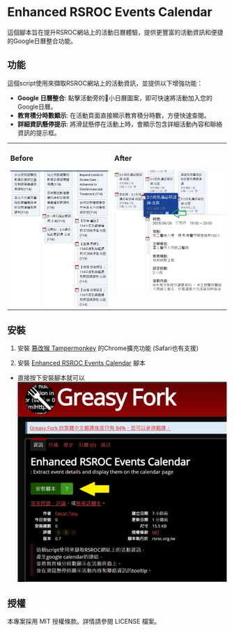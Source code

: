 # Enhanced RSROC Events Calendar

這個腳本旨在提升RSROC網站上的活動日曆體驗，提供更豐富的活動資訊和便捷的Google日曆整合功能。

## 功能

這個script使用來擷取RSROC網站上的活動資訊，並提供以下增強功能：
 - **Google 日曆整合**: 點擊活動旁的📅小日曆圖案，即可快速將活動加入您的Google日曆。
 - **教育積分時數顯示**: 在活動頁面直接顯示教育積分時數，方便快速查閱。
 - **詳細資訊懸停提示**: 將滑鼠懸停在活動上時，會顯示包含詳細活動內容和聯絡資訊的提示框。

<table>
  <tr valign="top">
    <td>
      <h3>Before</h3>
      <img src="img/before.png" alt="Before Script Applied" />
    </td>
    <td>
      <h3>After</h3>
      <img src="img/after.png" alt="After Script Applied" />
    </td>
  </tr>
</table>


## 安裝
1. 安裝 [篡改猴 Tampermonkey](https://chromewebstore.google.com/detail/%E7%AF%A1%E6%94%B9%E7%8C%B4/dhdgffkkebhmkfjojejmpbldmpobfkfo)  的Chrome擴充功能 (Safari也有支援)

2. 安裝 [Enhanced RSROC Events Calendar](https://greasyfork.org/zh-TW/scripts/537049-enhanced-rsroc-events-calendar) 腳本
  - 直接按下安裝腳本就可以
![install_script_from_greasyfork](img/install_script_from_greasyfork.png)

## 授權
本專案採用 MIT 授權條款。詳情請參閱 LICENSE 檔案。

